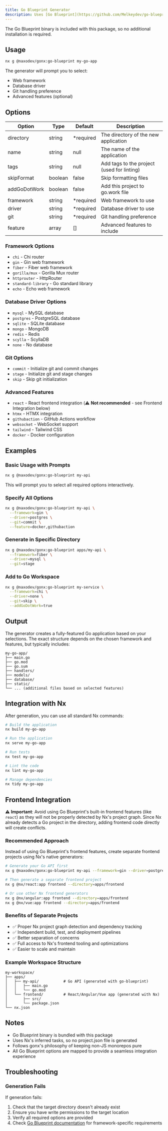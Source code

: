 ```yaml
---
title: Go Blueprint Generator
description: Uses [Go Blueprint](https://github.com/Melkeydev/go-blueprint) to generate Go applications with various frameworks and features. This generator integrates Go Blueprint's powerful scaffolding capabilities with Nx's workflow
---
```


The Go Blueprint binary is included with this package, so no additional installation is required.

## Usage

```bash
nx g @naxodev/gonx:go-blueprint my-go-app
```

The generator will prompt you to select:

- Web framework
- Database driver
- Git handling preference
- Advanced features (optional)

## Options

| Option       | Type    | Default    | Description                                |
| ------------ | ------- | ---------- | ------------------------------------------ |
| directory    | string  | \*required | The directory of the new application       |
| name         | string  | null       | The name of the application                |
| tags         | string  | null       | Add tags to the project (used for linting) |
| skipFormat   | boolean | false      | Skip formatting files                      |
| addGoDotWork | boolean | false      | Add this project to go.work file           |
| framework    | string  | \*required | Web framework to use                       |
| driver       | string  | \*required | Database driver to use                     |
| git          | string  | \*required | Git handling preference                    |
| feature      | array   | []         | Advanced features to include               |

### Framework Options

- `chi` - Chi router
- `gin` - Gin web framework
- `fiber` - Fiber web framework
- `gorilla/mux` - Gorilla Mux router
- `httprouter` - HttpRouter
- `standard-library` - Go standard library
- `echo` - Echo web framework

### Database Driver Options

- `mysql` - MySQL database
- `postgres` - PostgreSQL database
- `sqlite` - SQLite database
- `mongo` - MongoDB
- `redis` - Redis
- `scylla` - ScyllaDB
- `none` - No database

### Git Options

- `commit` - Initialize git and commit changes
- `stage` - Initialize git and stage changes
- `skip` - Skip git initialization

### Advanced Features

- `react` - React frontend integration (⚠️ **Not recommended** - see Frontend Integration below)
- `htmx` - HTMX integration
- `githubaction` - GitHub Actions workflow
- `websocket` - WebSocket support
- `tailwind` - Tailwind CSS
- `docker` - Docker configuration

## Examples

### Basic Usage with Prompts

```bash
nx g @naxodev/gonx:go-blueprint my-api
```

This will prompt you to select all required options interactively.

### Specify All Options

```bash
nx g @naxodev/gonx:go-blueprint my-api \
  --framework=gin \
  --driver=postgres \
  --git=commit \
  --feature=docker,githubaction
```

### Generate in Specific Directory

```bash
nx g @naxodev/gonx:go-blueprint apps/my-api \
  --framework=fiber \
  --driver=mysql \
  --git=stage
```

### Add to Go Workspace

```bash
nx g @naxodev/gonx:go-blueprint my-service \
  --framework=chi \
  --driver=none \
  --git=skip \
  --addGoDotWork=true
```

## Output

The generator creates a fully-featured Go application based on your selections. The exact structure depends on the chosen framework and features, but typically includes:

```
my-go-app/
├── main.go
├── go.mod
├── go.sum
├── handlers/
├── models/
├── database/
├── static/
└── ... (additional files based on selected features)
```

## Integration with Nx

After generation, you can use all standard Nx commands:

```bash
# Build the application
nx build my-go-app

# Run the application
nx serve my-go-app

# Run tests
nx test my-go-app

# Lint the code
nx lint my-go-app

# Manage dependencies
nx tidy my-go-app
```

## Frontend Integration

⚠️ **Important**: Avoid using Go Blueprint's built-in frontend features (like `react`) as they will not be properly detected by Nx's project graph. Since Nx already detects a Go project in the directory, adding frontend code directly will create conflicts.

### Recommended Approach

Instead of using Go Blueprint's frontend features, create separate frontend projects using Nx's native generators:

```bash
# Generate your Go API first
nx g @naxodev/gonx:go-blueprint my-api --framework=gin --driver=postgres --git=skip

# Then generate a separate frontend project
nx g @nx/react:app frontend --directory=apps/frontend

# Or use other Nx frontend generators
nx g @nx/angular:app frontend --directory=apps/frontend
nx g @nx/vue:app frontend --directory=apps/frontend
```

### Benefits of Separate Projects

- ✅ Proper Nx project graph detection and dependency tracking
- ✅ Independent build, test, and deployment pipelines
- ✅ Better separation of concerns
- ✅ Full access to Nx's frontend tooling and optimizations
- ✅ Easier to scale and maintain

### Example Workspace Structure

```
my-workspace/
├── apps/
│   ├── my-api/           # Go API (generated with go-blueprint)
│   │   ├── main.go
│   │   └── go.mod
│   └── frontend/         # React/Angular/Vue app (generated with Nx)
│       ├── src/
│       └── package.json
└── nx.json
```

## Notes

- Go Blueprint binary is bundled with this package
- Uses Nx's inferred tasks, so no project.json file is generated
- Follows gonx's philosophy of keeping non-JS monorepos pure
- All Go Blueprint options are mapped to provide a seamless integration experience

## Troubleshooting

### Generation Fails

If generation fails:

1. Check that the target directory doesn't already exist
2. Ensure you have write permissions to the target location
3. Verify all required options are provided
4. Check [Go Blueprint documentation](https://docs.go-blueprint.dev/) for framework-specific requirements
